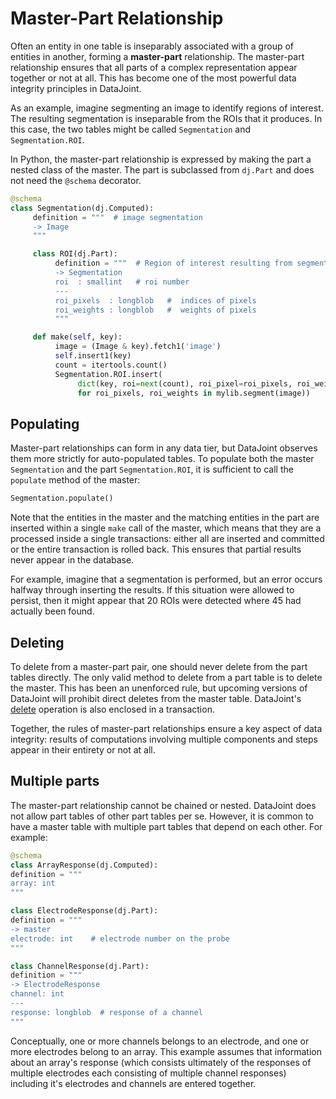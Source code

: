 # Master-Part Relationship

Often an entity in one table is inseparably associated with a group of entities in 
another, forming a **master-part** relationship.
The master-part relationship ensures that all parts of a complex representation appear 
together or not at all.
This has become one of the most powerful data integrity principles in DataJoint.

As an example, imagine segmenting an image to identify regions of interest.
The resulting segmentation is inseparable from the ROIs that it produces.
In this case, the two tables might be called `Segmentation` and `Segmentation.ROI`.

In Python, the master-part relationship is expressed by making the part a nested class 
of the master.
The part is subclassed from `dj.Part` and does not need the `@schema` decorator.

```python
@schema
class Segmentation(dj.Computed):
     definition = """  # image segmentation
     -> Image
     """

     class ROI(dj.Part):
          definition = """  # Region of interest resulting from segmentation
          -> Segmentation
          roi  : smallint   # roi number
          ---
          roi_pixels  : longblob   #  indices of pixels
          roi_weights : longblob   #  weights of pixels
          """

     def make(self, key):
          image = (Image & key).fetch1('image')
          self.insert1(key)
          count = itertools.count()
          Segmentation.ROI.insert(
               dict(key, roi=next(count), roi_pixel=roi_pixels, roi_weights=roi_weights)
               for roi_pixels, roi_weights in mylib.segment(image))
```

## Populating

Master-part relationships can form in any data tier, but DataJoint observes them more 
strictly for auto-populated tables.
To populate both the master `Segmentation` and the part `Segmentation.ROI`, it is 
sufficient to call the `populate` method of the master:

```python
Segmentation.populate()
```

Note that the entities in the master and the matching entities in the part are inserted 
within a single `make` call of the master, which means that they are a processed inside 
a single transactions: either all are inserted and committed or the entire transaction 
is rolled back.
This ensures that partial results never appear in the database.

For example, imagine that a segmentation is performed, but an error occurs halfway 
through inserting the results.
If this situation were allowed to persist, then it might appear that 20 ROIs were 
detected where 45 had actually been found.

## Deleting

To delete from a master-part pair, one should never delete from the part tables 
directly.
The only valid method to delete from a part table is to delete the master.
This has been an unenforced rule, but upcoming versions of DataJoint will prohibit 
direct deletes from the master table.
DataJoint's [delete](../../manipulation/delete.md) operation is also enclosed in a 
transaction.

Together, the rules of master-part relationships ensure a key aspect of data integrity: 
results of computations involving multiple components and steps appear in their 
entirety or not at all.

## Multiple parts

The master-part relationship cannot be chained or nested.
DataJoint does not allow part tables of other part tables per se.
However, it is common to have a master table with multiple part tables that depend on 
each other.
For example:

```python
@schema
class ArrayResponse(dj.Computed):
definition = """
array: int
"""

class ElectrodeResponse(dj.Part):
definition = """
-> master
electrode: int    # electrode number on the probe
"""

class ChannelResponse(dj.Part):
definition = """
-> ElectrodeResponse
channel: int
---
response: longblob  # response of a channel
"""
```

Conceptually, one or more channels belongs to an electrode, and one or more electrodes 
belong to an array.
This example assumes that information about an array's response (which consists 
ultimately of the responses of multiple electrodes each consisting of multiple channel 
responses) including it's electrodes and channels are entered together.
